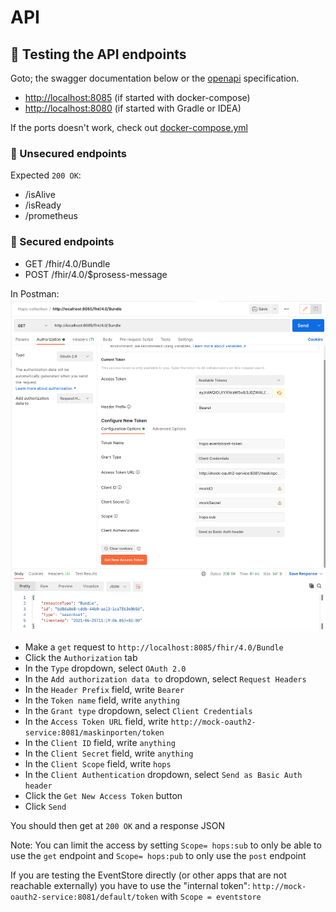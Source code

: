 # API

## 🌈 Testing the API endpoints
Goto; the swagger documentation below or the [openapi](.config/web/openapi.yaml) specification. 
- [http://localhost:8085](http://localhost:8085) (if started with docker-compose)
- [http://localhost:8080](http://localhost:8080) (if started with Gradle or IDEA)

If the ports doesn't work, check out [docker-compose.yml](../../.docker/docker-compose.yml)

### 👐 Unsecured endpoints
Expected `200 OK`:
- /isAlive 
- /isReady
- /prometheus

### 🤝 Secured endpoints
- GET /fhir/4.0/Bundle
- POST /fhir/4.0/$prosess-message

In Postman: ![postman](../../docs/images/PostmanDump.png)

* Make a `get` request to `http://localhost:8085/fhir/4.0/Bundle`
* Click the `Authorization` tab
* In the `Type` dropdown, select `OAuth 2.0`
* In the `Add authorization data to` dropdown, select `Request Headers`
* In the `Header Prefix` field, write `Bearer`
* In the `Token name` field, write `anything`
* In the `Grant type` dropdown, select `Client Credentials`
* In the `Access Token URL` field, write `http://mock-oauth2-service:8081/maskinporten/token`
* In the `Client ID` field, write `anything`
* In the `Client Secret` field, write `anything`
* In the `Client Scope` field, write `hops`
* In the `Client Authentication` dropdown, select `Send as Basic Auth header`
* Click the `Get New Access Token` button
* Click `Send`

You should then get at `200 OK` and a response JSON

Note: You can limit the access by setting `Scope= hops:sub` to only be able to use the `get` endpoint
and `Scope= hops:pub` to only use the `post` endpoint

If you are testing the EventStore directly
(or other apps that are not reachable externally) you have to use the "internal token":
`http://mock-oauth2-service:8081/default/token` with `Scope = eventstore`
